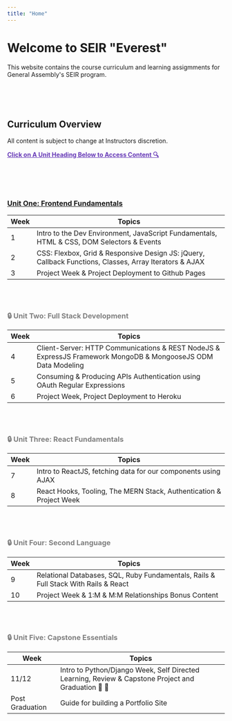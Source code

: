 ```yaml
---
title: "Home"
---
```


# Welcome to SEIR "Everest"

This website contains the course curriculum and learning assigmments for General Assembly's SEIR program. 


<br>
<br>
<br>


## Curriculum Overview

All content is subject to change at Instructors discretion.


<p style="color: #673ab7; text-decoration: underline"><b>Click on A Unit Heading Below to Access Content 🔍</b></p>

<br>
<br>
<br>


### [<u>Unit One: Frontend Fundamentals</u>](/frontend-fundamentals)

| Week  | Topics | 
| ----- | ------ |
| 1  | Intro to the Dev Environment, JavaScript Fundamentals, HTML & CSS, DOM Selectors & Events  |
| 2  | CSS: Flexbox, Grid & Responsive Design JS: jQuery, Callback Functions, Classes, Array Iterators & AJAX|
| 3  | Project Week & Project Deployment to Github Pages|



<br>
<br>

<div style="color: grey;">


### 🔒 Unit Two: Full Stack Development

<!-- ### [<u>Unit Two: Full Stack Development</u>](/full-stack-development) -->

| Week  | Topics |
| ----- | ------ |
| 4  | Client-Server: HTTP Communications & REST NodeJS & ExpressJS Framework MongoDB & MongooseJS ODM Data Modeling |
| 5  | Consuming & Producing APIs Authentication using OAuth Regular Expressions |
| 6  | Project Week, Project Deployment to Heroku |


<br>
<br>



### 🔒 Unit Three: React Fundamentals
<!-- ### [<u>Unit Three: React Fundamentals</u>](/react-fundamentals) -->

| Week  | Topics |
| ----- | ------ |
| 7 | Intro to ReactJS, fetching data for our components using AJAX |
| 8 | React Hooks, Tooling, The MERN Stack, Authentication &  Project Week |


<br>
<br>


### 🔒 Unit Four: Second Language
<!-- ### [<u>Unit Four: Second Language</u>](/second-language) -->

| Week  | Topics |
| ----- | ------ |
| 9  | Relational Databases, SQL, Ruby Fundamentals, Rails & Full Stack With Rails & React |
| 10  | Project Week & 1:M & M:M Relationships Bonus Content |


<br>
<br>




<!-- ### [<u>Unit Five: Capstone Essentials</u>](/capstone-week) -->
### 🔒 Unit Five: Capstone Essentials

| Week  | Topics |
| ----- | ------ |
| 11/12  | Intro to Python/Django Week, Self Directed Learning, Review & Capstone Project and Graduation 🥳 🎉|
| Post Graduation  | Guide for building a Portfolio Site| 



<!-- | Post Graduation  | [Guide for building a Portfolio Site](/portfolio)|  -->


</div>
